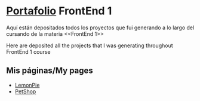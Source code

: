 # **[Portafolio](https://gastonvera.github.io/FrontEnd_1) FrontEnd 1**

Aquí están depositados todos los proyectos que fui generando a lo largo del cursando de la materia <<FrontEnd 1>>

Here are deposited all the projects that I was generating throughout FrontEnd 1 course


## **Mis páginas/My pages**

- [LemonPie](https://gastonvera.github.io/FrontEnd_1/LemonPie/index.html)
- [PetShop](https://gastonvera.github.io/FrontEnd_1/PetShop/index.html)

